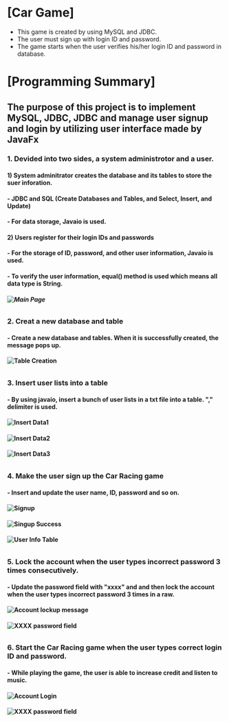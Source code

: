 # [Car Game]
  - This game is created by using MySQL and JDBC.
  - The user must sign up with login ID and password.
  - The game starts when the user verifies his/her login ID and password in database. 

# [Programming Summary]
## The purpose of this project is to implement MySQL, JDBC, JDBC and manage user signup and login by utilizing user interface made by JavaFx
### 1. Devided into two sides, a system administrotor and a user.
#### 1) System adminitrator creates the database and its tables to store the suer inforation.
####    - JDBC and SQL (Create Databases and Tables, and Select, Insert, and Update)
####    - For data storage, Javaio is used.
#### 2) Users register for their login IDs and passwords
####    - For the storage of ID, password, and other user information, Javaio is used.
####    - To verify the user information, equal() method is used which means all data type is String.
##### ![Main Page](mainpage.PNG)
######
### 2. Creat a new database and table 
#### - Create a new database and tables. When it is successfully created, the message pops up.
#### ![Table Creation](createTable.PNG)
######
### 3. Insert user lists into a table 
#### - By using javaio, insert a bunch of user lists in a txt file into a table. "," delimiter is used.
#### ![Insert Data1](txtStudentList.PNG)
#### ![Insert Data2](InsertData.PNG)
#### ![Insert Data3](userTable.PNG)
######
### 4. Make the user sign up the Car Racing game
#### - Insert and update the user name, ID, password and so on.
#### ![Signup](userSignup.PNG)
#### ![Singup Success](userSignupSuccess.PNG)
#### ![User Info Table](userInfo.PNG)
######
### 5. Lock the account when the user types incorrect password 3 times consecutively.
#### - Update the password field with "xxxx" and and then lock the account when the user types incorrect password 3 times in a raw.
#### ![Account lockup message](lockMessage.PNG)
#### ![XXXX password field](xxxx.PNG)
######
### 6. Start the Car Racing game when the user types correct login ID and password.
#### - While playing the game, the user is able to increase credit and listen to music.
#### ![Account Login](userLogin.PNG)
#### ![XXXX password field](startGame.PNG)
